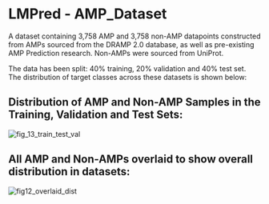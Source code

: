 # LMPred - AMP_Dataset
A dataset containing 3,758 AMP and 3,758 non-AMP datapoints constructed from AMPs sourced from the DRAMP 2.0 database, as well as pre-existing AMP Prediction research. Non-AMPs were sourced from UniProt.

The data has been split: 40% training, 20% validation and 40% test set. The distribution of target classes across these datasets is shown below:

## Distribution of AMP and Non-AMP Samples in the Training, Validation and Test Sets:
![fig_13_train_test_val](https://user-images.githubusercontent.com/54633647/138127288-5d7fe687-07ff-4469-a657-25f28b2bdacc.png)

## All AMP and Non-AMPs overlaid to show overall distribution in datasets:
![fig12_overlaid_dist](https://user-images.githubusercontent.com/54633647/138127529-93a3956f-6867-41bb-89de-77ac39d1c422.png)
